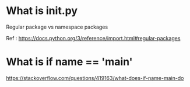 # What is __init__.py

Regular package vs namespace packages

Ref : https://docs.python.org/3/reference/import.html#regular-packages

# What is if __name__ == '__main__'

https://stackoverflow.com/questions/419163/what-does-if-name-main-do


#
